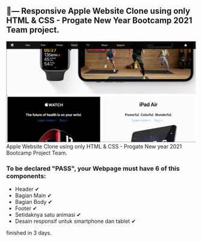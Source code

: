 ## 🍎— Responsive Apple Website Clone using only HTML & CSS - Progate New Year Bootcamp 2021 Team project.
![](Readme/client-side.JPG)
Apple Website Clone using only HTML & CSS - Progate New year 2021 Bootcamp Project Team.

### To be declared "PASS", your Webpage must have 6 of this components:

- Header ✔
- Bagian Main ✔
- Bagian Body ✔
- Footer ✔
- Setidaknya satu animasi ✔
- Desain responsif untuk smartphone dan tablet ✔

finished in 3 days.
